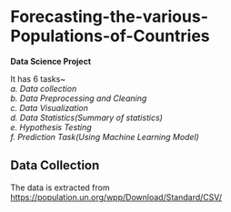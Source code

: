# Forecasting-the-various-Populations-of-Countries
**Data Science Project**

It has 6 tasks~<br/>
  _a. Data collection <br/>
  b. Data Preprocessing and Cleaning <br/>
  c. Data Visualization<br/>
  d. Data Statistics(Summary of statistics)<br/>
  e. Hypothesis Testing<br/>
  f. Prediction Task(Using Machine Learning Model)_<br/>

## Data Collection
The data is extracted from https://population.un.org/wpp/Download/Standard/CSV/
